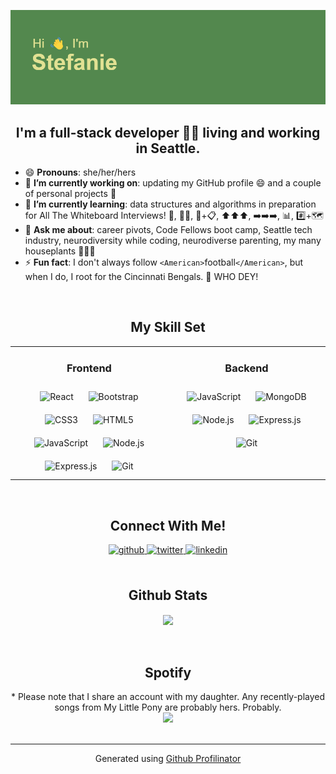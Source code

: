 ![header](header.png)

## <div align="center">I'm a full-stack developer 👨‍💻 living and working in Seattle. </div>

- 😄 **Pronouns**: she/her/hers
- 🔭 **I’m currently working on**: updating my GitHub profile 😄 and a couple of personal projects 🤫
- 🌱 **I’m currently learning**: data structures and algorithms in preparation for All The Whiteboard Interviews! 🌳, 🌳🌳, 🔗+📋, ⬆️⬆️⬆️, ➡️➡️➡️, 📊, #️⃣+🗺️
- 💬 **Ask me about**: career pivots, Code Fellows boot camp, Seattle tech industry, neurodiversity while coding, neurodiverse parenting, my many houseplants 🌴🌿🎍
- ⚡ **Fun fact**: I don't always follow `<American>`football`</American>`, but when I do, I root for the Cincinnati Bengals. 🐯 WHO DEY!

<br/>

## **<div align="center">My Skill Set</div>**

<table align="center"><tr><td valign="top" width="50%">

### <div align="center">Frontend</div>

<div align="center">  
<img style="margin: 10px" src="https://profilinator.rishav.dev/skills-assets/react-original-wordmark.svg" alt="React" height="50" />  
<img style="margin: 10px" src="https://profilinator.rishav.dev/skills-assets/bootstrap-plain.svg" alt="Bootstrap" height="50" />  
<img style="margin: 10px" src="https://profilinator.rishav.dev/skills-assets/css3-original-wordmark.svg" alt="CSS3" height="50" />  
<img style="margin: 10px" src="https://profilinator.rishav.dev/skills-assets/html5-original-wordmark.svg" alt="HTML5" height="50" />  
<img style="margin: 10px" src="https://profilinator.rishav.dev/skills-assets/javascript-original.svg" alt="JavaScript" height="50" />  
<img style="margin: 10px" src="https://profilinator.rishav.dev/skills-assets/nodejs-original-wordmark.svg" alt="Node.js" height="50" />  
<img style="margin: 10px" src="https://profilinator.rishav.dev/skills-assets/express-original-wordmark.svg" alt="Express.js" height="50" />  
<img style="margin: 10px" src="https://profilinator.rishav.dev/skills-assets/git-scm-icon.svg" alt="Git" height="50" />  
</div>

</td><td valign="top" width="50%">

### <div align="center">Backend</div>

<div align="center">  
<img style="margin: 10px" src="https://profilinator.rishav.dev/skills-assets/javascript-original.svg" alt="JavaScript" height="50" />  
<img style="margin: 10px" src="https://profilinator.rishav.dev/skills-assets/mongodb-original-wordmark.svg" alt="MongoDB" height="50" />  
<img style="margin: 10px" src="https://profilinator.rishav.dev/skills-assets/nodejs-original-wordmark.svg" alt="Node.js" height="50" />  
<img style="margin: 10px" src="https://profilinator.rishav.dev/skills-assets/express-original-wordmark.svg" alt="Express.js" height="50" />  
<img style="margin: 10px" src="https://profilinator.rishav.dev/skills-assets/git-scm-icon.svg" alt="Git" height="50" />  
</div>

</td>
</table>

<br/>

## **<div align="center">Connect With Me!</div>**

<div align="center">
<a href="https://github.com/stefrie" target="_blank">
<img src=https://img.shields.io/badge/github-%2324292e.svg?&style=for-the-badge&logo=github&logoColor=white alt=github style="margin-bottom: 5px;" />
</a>
<a href="https://twitter.com/cvggrrl" target="_blank">
<img src=https://img.shields.io/badge/twitter-%2300acee.svg?&style=for-the-badge&logo=twitter&logoColor=white alt=twitter style="margin-bottom: 5px;" />
</a>
<a href="https://linkedin.com/in/stefanie-riehle" target="_blank">
<img src=https://img.shields.io/badge/linkedin-%231E77B5.svg?&style=for-the-badge&logo=linkedin&logoColor=white alt=linkedin style="margin-bottom: 5px;" />
</a>  
</div>

<br/>

## **<div align="center">Github Stats</div>**

<div align="center"><img src="https://github-readme-stats.vercel.app/api?username=stefrie&show_icons=true&count_private=true&hide_border=true" align="center" /></div>

<br/>

<!-- ## Recent Blog Posts   -->
<!-- BLOG-POST-LIST:START -->
<!-- If things goes well, this section should automatically be replaced by a list of your blog posts after you commit your readme file.  -->
<!-- BLOG-POST-LIST:END -->

<br/>

## **<div align="center">Spotify</div>**

<div align="center">* Please note that I share an account with my daughter. Any recently-played songs from My Little Pony are probably hers. Probably. 
<br/>
<img src="https://spotify-github-profile.vercel.app/api/view?uid=stefrie&cover_image=false&theme=default" /></div>
<br/>

<!-- <div align="center">
<img src="https://komarev.com/ghpvc/?username=stefrie&&style=flat-square" align="center" />
</div>   -->

---

<div align="center">Generated using <a href="https://profilinator.rishav.dev/" target="_blank">Github Profilinator</a></div>
